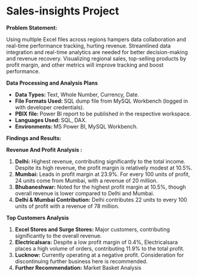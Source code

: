 # Sales-insights Project
<b>Problem Statement:</b> 

Using multiple Excel files across regions hampers data collaboration and real-time performance tracking, hurting revenue. Streamlined data integration and real-time analytics are needed for better decision-making and revenue recovery. Visualizing regional sales, top-selling products by profit margin, and other metrics will improve tracking and boost performance.

<b>Data Processing and Analysis Plans</b> <br />
<ul>
<li><b>Data Types: </b>Text, Whole Number, Currency, Date.</li>
<li><b>File Formats Used: </b>SQL dump file from MySQL Workbench (logged in with developer credentials). </li>
<li><b>PBIX file: </b> Power BI report to be published in the respective workspace. </li>
<li><b>Languages Used: </b>SQL, DAX. </li>
<li><b>Environments: </b>MS Power BI, MySQL Workbench. </li>
</ul>
<b> Findings and Results: </b> <br />

<b> Revenue And Profit Analysis : </b>

<ol>
  <li><b>Delhi:</b> Highest revenue, contributing significantly to the total income. Despite its high revenue, the profit margin is relatively modest at 10.5%.</li>
  <li><b>Mumbai:</b> Leads in profit margin at 23.9%. For every 100 units of profit, 24 units come from Mumbai, with a revenue of 20 million.</li>
  <li><b>Bhubaneshwar:</b> Noted for the highest profit margin at 10.5%, though overall revenue is lower compared to Delhi and Mumbai.</li>
  <li><b>Delhi & Mumbai Contribution:</b> Delhi contributes 22 units to every 100 units of profit with a revenue of 78 million.</li>
</ol>

<b>  Top Customers Analysis</b> <br />

<ol>
  <li><b>Excel Stores and Surge Stores:</b> Major customers, contributing significantly to the overall revenue.</li>
  <li><b>Electricalsara:</b> Despite a low profit margin of 0.4%, Electricalsara places a high volume of orders, contributing 11.9% to the total profit.</li>
  <li><b>Lucknow:</b> Currently operating at a negative profit. Consideration for discontinuing further business here is recommended.</li>
  <li><b>Further Recommendation:</b> Market Basket Analysis</li>
</ol>







